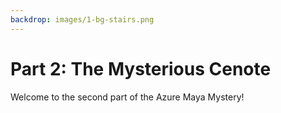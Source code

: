 ```yaml
---
backdrop: images/1-bg-stairs.png
---
```


# Part 2: The Mysterious Cenote

Welcome to the second part of the Azure Maya Mystery!

<Launch2/>
